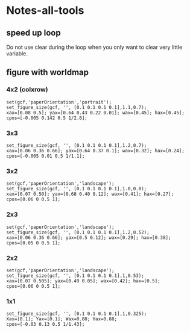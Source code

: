 # Notes-all-tools
## speed up loop
Do not use clear during the loop when you only want to clear very little variable.   




## figure with worldmap 


### 4x2 (colxrow)
```
set(gcf,'paperOrientation','portrait');
set_figure_size(gcf, '', [0.1 0.1 0.1 0.1],1.1,0.7);
xax=[0.08 0.5]; yax=[0.64 0.43 0.22 0.01]; wax=[0.45]; hax=[0.45];
cpos=[-0.005 0.142 0.5 1/2.8];
```

### 3x3
```
set_figure_size(gcf, '', [0.1 0.1 0.1 0.1],1.2,0.7);
xax=[0.06 0.36 0.66]; yax=[0.64 0.37 0.1]; wax=[0.32]; hax=[0.24];
cpos=[-0.005 0.01 0.5 1/1.1];
```

### 3x2
```
set(gcf,'paperOrientation','landscape');
set_figure_size(gcf, '', [0.1 0.1 0.1 0.1],1.0,0.8);
xax=[0.07 0.50]; yax=[0.68 0.40 0.12]; wax=[0.41]; hax=[0.27];
cpos=[0.06 0 0.5 1];
```

### 2x3
```
set(gcf,'paperOrientation','landscape');
set_figure_size(gcf, '', [0.1 0.1 0.1 0.1],1.2,0.52);
xax=[0.06 0.36 0.66]; yax=[0.5 0.12]; wax=[0.29]; hax=[0.38];
cpos=[0.05 0 0.5 1];
```

### 2x2
```
set(gcf,'paperOrientation','landscape');
set_figure_size(gcf, '', [0.1 0.1 0.1 0.1],1,0.53);
xax=[0.07 0.505]; yax=[0.49 0.05]; wax=[0.42]; hax=[0.5];
cpos=[0.06 0 0.5 1];
```

### 1x1
```
set_figure_size(gcf, '', [0.1 0.1 0.1 0.1],1,0.325);
Xax=[0.1]; Yax=[0.1]; Wax=0.88; Hax=0.88;
cpos=[-0.03 0.13 0.5 1/1.43];
```
